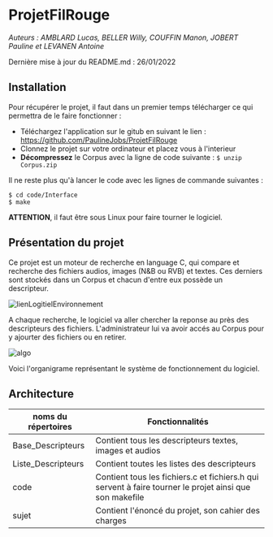 # ProjetFilRouge
*Auteurs : AMBLARD Lucas, BELLER Willy, COUFFIN Manon, JOBERT Pauline et LEVANEN Antoine*

Dernière mise à jour du README.md : 26/01/2022


Installation
----
Pour récupérer le projet, il faut dans un premier temps télécharger ce qui permettra de le faire fonctionner :
* Téléchargez l'application sur le gitub en suivant le lien : https://github.com/PaulineJobs/ProjetFilRouge
* Clonnez le projet sur votre ordinateur et placez vous à l'interieur
* **Décompressez** le Corpus avec la ligne de code suivante :
```$ unzip Corpus.zip```

Il ne reste plus qu'à lancer le code avec les lignes de commande suivantes :
```
$ cd code/Interface
$ make
```

**ATTENTION**, il faut être sous Linux pour faire tourner le logiciel.

Présentation du projet
----
Ce projet est un moteur de recherche en language C, qui compare et recherche des fichiers audios, images (N&B ou RVB) et textes. Ces derniers sont stockés dans un Corpus et chacun d'entre eux possède un descripteur.

![lienLogitielEnvironnement](https://user-images.githubusercontent.com/92680110/150433772-e3128b03-0004-41a3-abb5-70d4b325715c.png)

A chaque recherche, le logiciel va aller chercher la reponse au près des descripteurs des fichiers. L'administrateur lui va avoir accés au Corpus pour y ajourter des fichiers ou en retirer. 

![algo](https://user-images.githubusercontent.com/92680110/150434166-d3b6f2fb-9e18-4ecb-9723-f64cfdde141d.png)

Voici l'organigrame représentant le système de fonctionnement du logiciel.



Architecture
----
|noms du répertoires|Fonctionnalités|
|-----------------|---------------------|
|Base_Descripteurs | Contient tous les descripteurs textes, images et audios|
|Liste_Descripteurs|Contient toutes les listes des descripteurs|
|code|Contient tous les fichiers.c et fichiers.h qui servent à faire tourner le projet ainsi que son makefile|
|sujet|Contient l'énoncé du projet, son cahier des charges|
